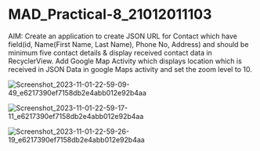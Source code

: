 # MAD_Practical-8_21012011103

AIM: Create an application to create JSON URL for Contact which have field(id, Name(First Name, Last Name), Phone No, Address) and should be minimum five contact details & display received contact data in RecyclerView. Add Google Map Activity which displays location which is received in JSON Data in google Maps activity and set the zoom level to 10.

![Screenshot_2023-11-01-22-59-09-49_e6217390ef7158db2e4abb012e92b4aa](https://github.com/Rohan3429/MAD_Practical-8_21012011103/assets/98172369/1d025980-c215-4f1f-bde3-1ea929f5a306)

![Screenshot_2023-11-01-22-59-17-11_e6217390ef7158db2e4abb012e92b4aa](https://github.com/Rohan3429/MAD_Practical-8_21012011103/assets/98172369/f1ff17d5-9b40-4b31-829f-bad5ca4fabd3)

![Screenshot_2023-11-01-22-59-26-19_e6217390ef7158db2e4abb012e92b4aa](https://github.com/Rohan3429/MAD_Practical-8_21012011103/assets/98172369/c2a84d0f-f5b2-4de9-8f8f-83874509ffa9)
